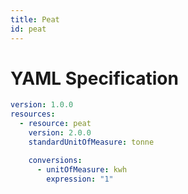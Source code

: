 ```yaml
---
title: Peat
id: peat
---
```




# YAML Specification

```yaml
version: 1.0.0
resources:
  - resource: peat
    version: 2.0.0
    standardUnitOfMeasure: tonne

    conversions:
      - unitOfMeasure: kwh
        expression: "1"

```



